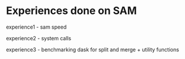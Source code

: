 # Experiences done on SAM

experience1 - sam speed

experience2 - system calls

experience3 - benchmarking dask for split and merge + utility functions
